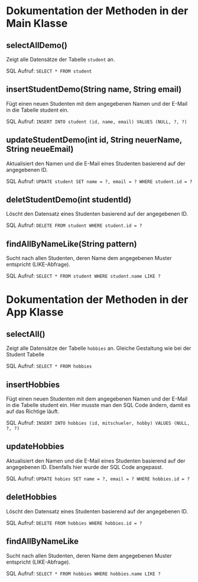 # Dokumentation der Methoden in der Main Klasse

## selectAllDemo()
Zeigt alle Datensätze der Tabelle `student` an.

SQL Aufruf: `SELECT * FROM student`

## insertStudentDemo(String name, String email)
Fügt einen neuen Studenten mit dem angegebenen Namen und der E-Mail in die Tabelle student ein.

SQL Aufruf: `INSERT INTO student (id, name, email) VALUES (NULL, ?, ?)`

## updateStudentDemo(int id, String neuerName, String neueEmail)
Aktualisiert den Namen und die E-Mail eines Studenten basierend auf der angegebenen ID.

SQL Aufruf: `UPDATE student SET name = ?, email = ? WHERE student.id = ?`

## deletStudentDemo(int studentId)
Löscht den Datensatz eines Studenten basierend auf der angegebenen ID.

SQL Aufruf: `DELETE FROM student WHERE student.id = ?`

## findAllByNameLike(String pattern)
Sucht nach allen Studenten, deren Name dem angegebenen Muster entspricht (LIKE-Abfrage).

SQL Aufruf: `SELECT * FROM student WHERE student.name LIKE ?`

# Dokumentation der Methoden in der App Klasse

## selectAll()
Zeigt alle Datensätze der Tabelle `hobbies` an.
Gleiche Gestaltung wie bei der Student Tabelle

SQL Aufruf: `SELECT * FROM hobbies`

## insertHobbies
Fügt einen neuen Studenten mit dem angegebenen Namen und der E-Mail in die Tabelle student ein.
Hier musste man den SQL Code ändern, damit es auf das Richtige läuft.

SQL Aufruf: `INSERT INTO hobbies (id, mitschueler, hobby) VALUES (NULL, ?, ?)`

## updateHobbies
Aktualisiert den Namen und die E-Mail eines Studenten basierend auf der angegebenen ID.
Ebenfalls hier wurde der SQL Code angepasst.

SQL Aufruf: `UPDATE hobies SET name = ?, email = ? WHERE hobbies.id = ?`

## deletHobbies
Löscht den Datensatz eines Studenten basierend auf der angegebenen ID.

SQL Aufruf: `DELETE FROM hobbies WHERE hobbies.id = ?`

## findAllByNameLike
Sucht nach allen Studenten, deren Name dem angegebenen Muster entspricht (LIKE-Abfrage).

SQL Aufruf: `SELECT * FROM hobbies WHERE hobbies.name LIKE ?`